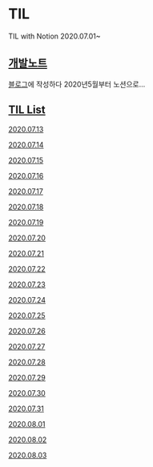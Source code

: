 # TIL
TIL with Notion 
2020.07.01~

## [개발노트](https://www.notion.so/5d5ng/Development-Note-fab067fd780a40d5be0c9e78af01816e)
[블로그](https://5d5ng.tistory.com/)에 작성하다 2020년5월부터 노션으로...

## [TIL List](https://www.notion.so/5d5ng/afeb4ff079834d92ba0f92547adf1cea?v=cf3ddd107ce24f6ea87cd69cb1060e91)

[2020.07.13](https://www.notion.so/5d5ng/TIL-2020-07-13-824ba1df2ae84670b2474a6d8a4ab92a)

[2020.07.14](https://www.notion.so/5d5ng/TIL-2020-07-14-1d7e14de5b464c70b1667f6a7265ee9d)

[2020.07.15](https://www.notion.so/5d5ng/TIL-2020-07-15-07858018fc63496b9353d3aa491c8a9e)

[2020.07.16](https://www.notion.so/5d5ng/TIL-2020-07-16-5d6fc698bad1449cadb9c4d11f45f1fa)

[2020.07.17](https://www.notion.so/5d5ng/TIL-2020-07-17-23f2cbeb76824cb584685f71b05f0466)

[2020.07.18](https://www.notion.so/5d5ng/TIL-2020-07-17-23f2cbeb76824cb584685f71b05f0466)

[2020.07.19](https://www.notion.so/5d5ng/TIL-2020-07-19-7c1a55f9277f417d9daf1e77a5b3b287)

[2020.07.20](https://www.notion.so/5d5ng/TIL-2020-07-20-974c9efa577f4218a68fac3cac9b7f64)

[2020.07.21](https://www.notion.so/5d5ng/TIL-2020-07-21-35d99e0bfe4244459775ecd588f4073b)

[2020.07.22](https://www.notion.so/5d5ng/TIL-2020-07-22-ddac859019a74135b1c9dc5dca99de8f)

[2020.07.23](https://www.notion.so/5d5ng/TIL-2020-07-23-8a7e76a3b7974533bb9d7f7a385e4ebc)

[2020.07.24](https://www.notion.so/5d5ng/TIL-2020-07-24-c59389f1e8054da2a1f3d2434546760e)

[2020.07.25](https://www.notion.so/TIL-2020-07-25-992dbd9a0a2746b2b666619d323d164a)

[2020.07.26](https://www.notion.so/5d5ng/TIL-2020-07-26-a45e9ed2e326443ebf44fbb6a944987a)

[2020.07.27](https://www.notion.so/5d5ng/TIL-2020-07-27-ae58fffd2d4342119899372e4ecad203)

[2020.07.28](https://www.notion.so/5d5ng/TIL-2020-07-28-2e473e8802a0481cb15df0e60146d736)

[2020.07.29](https://www.notion.so/5d5ng/TIL-2020-07-29-1c2b790c3b494c8eb6796478ffbe2809?v=cf3ddd107ce24f6ea87cd69cb1060e91)

[2020.07.30](https://www.notion.so/5d5ng/TIL-2020-07-30-57c4e79e21124bf78a3f0f572ad972b3?v=cf3ddd107ce24f6ea87cd69cb1060e91)

[2020.07.31](https://www.notion.so/5d5ng/TIL-2020-07-30-c5cd40f40c9e4238a7b9bd9170253e2c)

[2020.08.01](https://www.notion.so/5d5ng/TIL-2020-08-01-c6c1632bcb934f558ebfbcd450c4661c)

[2020.08.02](https://www.notion.so/5d5ng/TIL-2020-08-02-6f2f5eccf18a410da0a2230f71633f74)

[2020.08.03](https://www.notion.so/5d5ng/TIL-2020-08-03-37b85674d76b41369bd1f6a1ffa85eb3)
